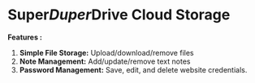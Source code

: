 # Super*Duper*Drive Cloud Storage

**Features :**
1. **Simple File Storage:** Upload/download/remove files
2. **Note Management:** Add/update/remove text notes
3. **Password Management:** Save, edit, and delete website credentials.  
